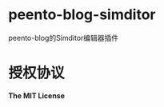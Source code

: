peento-blog-simditor
====================

peento-blog的Simditor编辑器插件



授权协议
========

**The MIT License**
